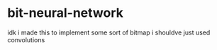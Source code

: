 # bit-neural-network
idk i made this to implement some sort of bitmap i shouldve just used convolutions
